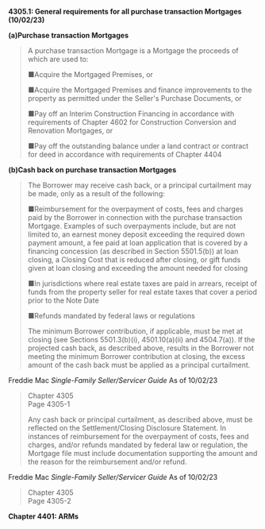 **4305.1: General requirements for all purchase transaction Mortgages
(10/02/23)**

**(a)Purchase transaction Mortgages**

> A purchase transaction Mortgage is a Mortgage the proceeds of which
> are used to:
>
> ■Acquire the Mortgaged Premises, or
>
> ■Acquire the Mortgaged Premises and finance improvements to the
> property as permitted under the Seller's Purchase Documents, or
>
> ■Pay off an Interim Construction Financing in accordance with
> requirements of Chapter 4602 for Construction Conversion and
> Renovation Mortgages, or
>
> ■Pay off the outstanding balance under a land contract or contract for
> deed in accordance with requirements of Chapter 4404

**(b)Cash back on purchase transaction Mortgages**

> The Borrower may receive cash back, or a principal curtailment may be
> made, only as a result of the following:
>
> ■Reimbursement for the overpayment of costs, fees and charges paid by
> the Borrower in connection with the purchase transaction Mortgage.
> Examples of such overpayments include, but are not limited to, an
> earnest money deposit exceeding the required down payment amount, a
> fee paid at loan application that is covered by a financing concession
> (as described in Section 5501.5(b)) at loan closing, a Closing Cost
> that is reduced after closing, or gift funds given at loan closing and
> exceeding the amount needed for closing
>
> ■In jurisdictions where real estate taxes are paid in arrears, receipt
> of funds from the property seller for real estate taxes that cover a
> period prior to the Note Date
>
> ■Refunds mandated by federal laws or regulations
>
> The minimum Borrower contribution, if applicable, must be met at
> closing (see Sections 5501.3(b)(i), 4501.10(a)(ii) and 4504.7(a)). If
> the projected cash back, as described above, results in the Borrower
> not meeting the minimum Borrower contribution at closing, the excess
> amount of the cash back must be applied as a principal curtailment.

Freddie Mac *Single-Family Seller/Servicer Guide* As of 10/02/23

> Chapter 4305\
> Page 4305-1
>
> Any cash back or principal curtailment, as described above, must be
> reflected on the Settlement/Closing Disclosure Statement. In instances
> of reimbursement for the overpayment of costs, fees and charges,
> and/or refunds mandated by federal law or regulation, the Mortgage
> file must include documentation supporting the amount and the reason
> for the reimbursement and/or refund.

Freddie Mac *Single-Family Seller/Servicer Guide* As of 10/02/23

> Chapter 4305\
> Page 4305-2

**Chapter 4401: ARMs**